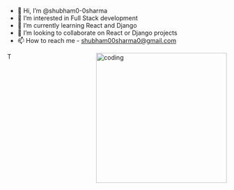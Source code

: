 - 👋 Hi, I’m @shubham0-0sharma
- 👀 I’m interested in Full Stack development
- 🌱 I’m currently learning React and Django
- 💞️ I’m looking to collaborate on React or Django projects
- 📫 How to reach me - shubham00sharma0@gmail.com


<img align="right" alt="coding" width="300" src="https://dl.openseauserdata.com/cache/originImage/files/527a9783c28c70962773a73db797ea4d.gif">
<!---
shubham0-0sharma/shubham0-0sharma is a ✨ special ✨ repository because its `README.md` (this file) appears on your GitHub profile.
You can click the Preview link to take a look at your changes.
--->
T
